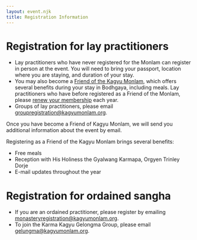 ```yaml
---
layout: event.njk
title: Registration Information
---
```


# Registration for lay practitioners
* Lay practitioners who have never registered for the Monlam can register in person at the event. You will need to bring your passport, location where you are staying, and duration of your stay.  
* You may also become a [Friend of the Kagyu Monlam](http://www.milaguru.org/amember/member.php), which offers several benefits during your stay in Bodhgaya, including meals. Lay practitioners who have before registered as a Friend of the Monlam, please [renew your membership](http://www.milaguru.org/amember/member.php) each year.
* Groups of lay practitioners, please email [groupregistration@kagyumonlam.org](groupregistration@kagyumonlam.org). 

Once you have become a Friend of Kagyu Monlam, we will send you additional information about the event by email.

Registering as a Friend of the Kagyu Monlam brings several benefits: 

   * Free meals
   * Reception with His Holiness the Gyalwang Karmapa, Orgyen Trinley Dorje 
   * E-mail updates throughout the year


# Registration for ordained sangha

   * If you are an ordained practitioner, please register by emailing [monasteryregistration@kagyumonlam.org](monasteryregistration@kagyumonlam.org).
   * To join the Karma Kagyu Gelongma Group, please email [gelungma@kagyumonlam.org](gelungma@kagyumonlam.org). 


